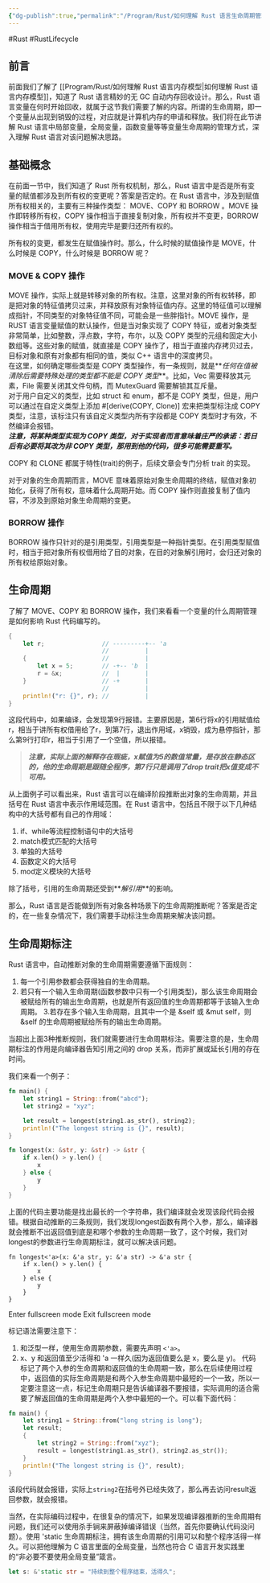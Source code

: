 ```yaml
---
{"dg-publish":true,"permalink":"/Program/Rust/如何理解 Rust 语言生命周期管理/","noteIcon":""}
---
```


#Rust #RustLifecycle
## 前言

前面我们了解了 [[Program/Rust/如何理解 Rust 语言内存模型\|如何理解 Rust 语言内存模型]]，知道了 Rust 语言精妙的无 GC 自动内存回收设计。那么，Rust 语言变量在何时开始回收，就属于这节我们需要了解的内容。所谓的生命周期，即一个变量从出现到销毁的过程，对应就是计算机内存的申请和释放。我们将在此节讲解 Rust 语言中局部变量，全局变量，函数变量等等变量生命周期的管理方式，深入理解 Rust 语言对该问题解决思路。

## 基础概念

在前面一节中，我们知道了 Rust 所有权机制，那么，Rust 语言中是否是所有变量的赋值都涉及到所有权的变更呢？答案是否定的。在 Rust 语言中，涉及到赋值所有权相关的，主要有三种操作类型： MOVE、COPY 和 BORROW 。MOVE 操作即转移所有权，COPY 操作相当于直接复制对象，所有权并不变更，BORROW 操作相当于借用所有权，使用完毕是要归还所有权的。

所有权的变更，都发生在赋值操作时。那么，什么时候的赋值操作是 MOVE，什么时候是 COPY，什么时候是 BORROW 呢？

### [](#move-amp-copy-%E6%93%8D%E4%BD%9C)MOVE & COPY 操作

MOVE 操作，实际上就是转移对象的所有权。注意，这里对象的所有权转移，即是把对象的特征值拷贝过来，并释放原有对象特征值内存。这里的特征值可以理解成指针，不同类型的对象特征值不同，可能会是一些胖指针。MOVE 操作，是 RUST 语言变量赋值的默认操作，但是当对象实现了 COPY 特征，或者对象类型非常简单，比如整数，浮点数，字符，布尔，以及 COPY 类型的元组和固定大小数组等。这些对象的赋值，就直接是 COPY 操作了，相当于直接内存拷贝过去，目标对象和原有对象都有相同的值，类似 C++ 语言中的深度拷贝。  
在这里，如何确定哪些类型是 COPY 类型操作，有一条规则，就是**_任何在值被清除后需要特殊处理的类型都不能是 COPY 类型_**。比如，Vec 需要释放其元素，File 需要关闭其文件句柄，而 MutexGuard 需要解锁其互斥量。  
对于用户自定义的类型，比如 struct 和 enum，都不是 COPY 类型，但是，用户可以通过在自定义类型上添加 #\[derive(COPY, Clone)\] 宏来把类型标注成 COPY 类型，注意，该标注只有该自定义类型内所有字段都是 COPY 类型时才有效，不然编译会报错。  
**_注意，将某种类型实现为 COPY 类型，对于实现者而言意味着庄严的承诺：若日后有必要将其改为非 COPY 类型，那用到他的代码，很多可能需要重写。_**

COPY 和 CLONE 都属于特性(trait)的例子，后续文章会专门分析 trait 的实现。

对于对象的生命周期而言，MOVE 意味着原始对象生命周期的终结，赋值对象初始化，获得了所有权，意味着什么周期开始。而 COPY 操作则直接复制了值内容，不涉及到原始对象生命周期的变更。

### [](#borrow-%E6%93%8D%E4%BD%9C)BORROW 操作

BORROW 操作只针对的是引用类型，引用类型是一种指针类型。在引用类型赋值时，相当于把对象所有权借用给了目的对象，在目的对象解引用时，会归还对象的所有权给原始对象。

## 生命周期


了解了 MOVE、COPY 和 BORROW 操作，我们来看看一个变量的什么周期管理是如何影响 Rust 代码编写的。  

```rust
{
    let r;                // ---------+-- 'a
                          //          |
    {                     //          |
        let x = 5;        // -+-- 'b  |
        r = &x;           //  |       |
    }                     // -+       |
                          //          |
    println!("r: {}", r); //          |
} 
```


这段代码中，如果编译，会发现第9行报错。主要原因是，第6行将x的引用赋值给r，相当于讲所有权借用给了r，到第7行，退出作用域，x销毁，成为悬停指针，那么第9行打印r，相当于引用了一个空值，所以报错。

> **_注意，实际上面的解释存在瑕疵，x赋值为5的数值常量，是存放在静态区的，他的生命周期是跟随全程序，第7行只是调用了drop trait把x值变成不可用。_**

从上面例子可以看出来，Rust 语言可以在编译阶段推断出对象的生命周期，并且括号在 Rust 语言中表示作用域范围。在 Rust 语言中，包括且不限于以下几种结构中的大括号都有自己的作用域：

1.  if、while等流程控制语句中的大括号
2.  match模式匹配的大括号
3.  单独的大括号
4.  函数定义的大括号
5.  mod定义模块的大括号

除了括号，引用的生命周期还受到**_解引用_**的影响。

那么，Rust 语言是否能做到所有对象各种场景下的生命周期推断呢？答案是否定的，在一些复杂情况下，我们需要手动标注生命周期来解决该问题。

## 生命周期标注

Rust 语言中，自动推断对象的生命周期需要遵循下面规则：

1.  每一个引用参数都会获得独自的生命周期。
2.  若只有一个输入生命周期(函数参数中只有一个引用类型)，那么该生命周期会被赋给所有的输出生命周期，也就是所有返回值的生命周期都等于该输入生命周期。 3.若存在多个输入生命周期，且其中一个是 &self 或 &mut self，则 &self 的生命周期被赋给所有的输出生命周期。

当超出上面3种推断规则，我们就需要进行生命周期标注。需要注意的是，生命周期标注的作用是向编译器告知引用之间的 drop 关系，而非扩展或延长引用的存在时间。

我们来看一个例子：  

```rust
fn main() {
    let string1 = String::from("abcd");
    let string2 = "xyz";

    let result = longest(string1.as_str(), string2);
    println!("The longest string is {}", result);
}

fn longest(x: &str, y: &str) -> &str {
    if x.len() > y.len() {
        x
    } else {
        y
    }
} 
```


上面的代码主要功能是找出最长的一个字符串，我们编译就会发现该段代码会报错。根据自动推断的三条规则，我们发现longest函数有两个入参，那么，编译器就会推断不出返回值到底是和哪个参数的生命周期一致了，这个时候，我们对longest的参数进行生命周期标注，就可以解决该问题。  

```
fn longest<'a>(x: &'a str, y: &'a str) -> &'a str {
    if x.len() > y.len() {
        x
    } else {
        y
    }
} 
```

Enter fullscreen mode Exit fullscreen mode

标记语法需要注意下：

1.  和泛型一样，使用生命周期参数，需要先声明 `<'a>`。
2.  x、y 和返回值至少活得和 'a 一样久(因为返回值要么是 x，要么是 y)。 代码标记了两个入参的生命周期和返回值的生命周期一致，那么在后续使用过程中，返回值的实际生命周期是和两个入参生命周期中最短的一个一致，所以一定要注意这一点，标记生命周期只是告诉编译器不要报错，实际调用的适合需要了解返回值的生命周期是两个入参中最短的一个。可以看下面代码：

```rust
fn main() {
    let string1 = String::from("long string is long");
    let result;
    {
        let string2 = String::from("xyz");
        result = longest(string1.as_str(), string2.as_str());
    }
    println!("The longest string is {}", result);
} 
```


该段代码就会报错，实际上`string2`在括号外已经失效了，那么再去访问result返回参数，就会报错。

当然，在实际编码过程中，在很复杂的情况下，如果发现编译器推断的生命周期有问题，我们还可以使用杀手锏来屏蔽掉编译错误（当然，首先你要确认代码没问题）。使用 'static 生命周期标注，拥有该生命周期的引用可以和整个程序活得一样久。可以把他理解为 C 语言里面的全局变量，当然也符合 C 语言开发实践里的“非必要不要使用全局变量”箴言。  

```rust
let s: &'static str = "持续到整个程序结束，活得久"; 
```